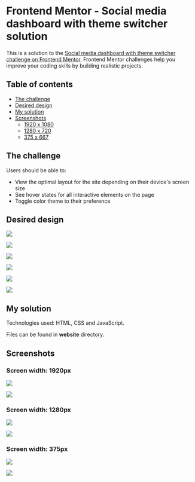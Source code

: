 # Frontend Mentor - Social media dashboard with theme switcher solution

This is a solution to the [Social media dashboard with theme switcher challenge on Frontend Mentor](https://www.frontendmentor.io/challenges/social-media-dashboard-with-theme-switcher-6oY8ozp_H). Frontend Mentor challenges help you improve your coding skills by building realistic projects.

## Table of contents

- [The challenge](#the-challenge)
- [Desired design](#desired-design)
- [My solution](#my-solution)
- [Screenshots](#screenshots)
  - [1920 x 1080](#screen-width-1920px)
  - [1280 x 720](#screen-width-1280px)
  - [375 x 667](#screen-width-375px)

## The challenge

Users should be able to:

- View the optimal layout for the site depending on their device's screen size
- See hover states for all interactive elements on the page
- Toggle color theme to their preference

## Desired design

![](./design/desired-design/desktop-design-light.jpg)

![](./design/desired-design/desktop-design-dark.jpg)

![](./design/desired-design/active-states-light.jpg)

![](./design/desired-design/active-states-dark.jpg)

![](./design/desired-design/mobile-design-light.jpg)

![](./design/desired-design/mobile-design-dark.jpg)

## My solution

Technologies used: HTML, CSS and JavaScript.

Files can be found in **website** directory.

## Screenshots

### Screen width: 1920px

![](./design/my-design/1920px/desktop-design-light.png)

![](./design/my-design/1920px/desktop-design-dark.png)

### Screen width: 1280px

![](./design/my-design/1280px/desktop-design-light.png)

![](./design/my-design/1280px/desktop-design-dark.png)

### Screen width: 375px

![](./design/my-design/375px/mobile-design-light.png)

![](./design/my-design/375px/mobile-design-dark.png)
